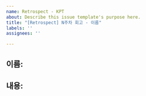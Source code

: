 ```yaml
---
name: Retrospect - KPT
about: Describe this issue template's purpose here.
title: "[Retrospect] N주차 회고 - 이름"
labels: ''
assignees: ''

---
```


## 이름:

## 내용:
